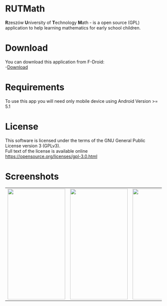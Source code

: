# RUTMath
<b>R</b>zeszów <b>U</b>niversity of <b>T</b>echnology <b>M</b>ath - is a open source (GPL) application to help learning mathematics for early school children.

# Download
You can download this application from F-Droid:</br>
-<a href="#">Download</a>

# Requirements
To use this app you will need only mobile device using Android Version >= 5.1

# License
This software is licensed under the terms of the GNU General Public License version 3 (GPLv3).</br>
Full text of the license is available online https://opensource.org/licenses/gpl-3.0.html

# Screenshots
<table>
<tr>
<td>
       <img width="185px" height="355px" src="https://dl.dropboxusercontent.com/s/l7uk640ixgpxlrr/1.png?dl=0">
</td>
<td>
       <img width="185px" height="355px" src="https://dl.dropboxusercontent.com/s/j6lz1w2yux3z42a/2.png?dl=0">
</td>
<td>
       <img width="185px" height="355px" src="https://dl.dropboxusercontent.com/s/vwzrdi941gz0m9f/3.png?dl=0">
</td>
<td>
       <img width="185px" height="355px" src="https://dl.dropboxusercontent.com/s/3zsgs5qvmo9s44c/4.png?dl=0">
</td>